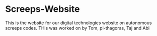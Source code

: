 # Screeps-Website

This is the website for our digital technologies website on autonomous screeps codes.
THis was worked on by Tom, pi-thagoras, Taj and Abi
